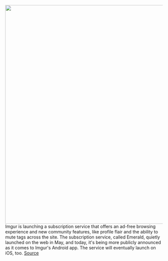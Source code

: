 <img src='https://cdn.vox-cdn.com/thumbor/ccZMGgSusD9KQv0Re1TUpF_h8AA=/0x0:1840x1226/1200x800/filters:focal(773x466:1067x760)/cdn.vox-cdn.com/uploads/chorus_image/image/67225612/img_imgur_emerald.0.png' width='700px' /><br/>
Imgur is launching a subscription service that offers an ad-free browsing experience and new community features, like profile flair and the ability to mute tags across the site. The subscription service, called Emerald, quietly launched on the web in May, and today, it's being more publicly announced as it comes to Imgur's Android app. The service will eventually launch on iOS, too.
<a href='https://www.theverge.com/2020/8/19/21373988/imgur-emerald-subscription-service-announced-coil-micropayments'> Source <a/>